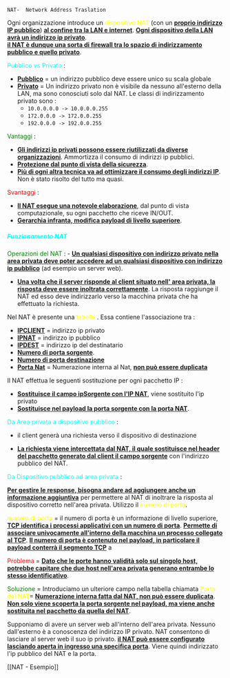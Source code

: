 `NAT-  Network Address Traslation `

Ogni organizzazione introduce un <span style=color:yellow>dispositivo NAT</span> (con un <b><u>proprio indirizzo IP pubblico</u></b>) <b><u>al confine tra la LAN e internet</u></b>. <b><u>Ogni dispositivo della LAN avrà un indirizzo ip privato</u></b>.   
<b><u>il NAT è dunque una sorta di firewall tra lo spazio di indirizzamento pubblico e quello privato</u></b>.

<span style=color:cyan>Pubblico vs Privato</span> : 
- <b><u>Pubblico</u></b> = un indirizzo pubblico deve essere unico su scala globale 
- <b><u>Privato</u></b> = Un indirizzo privato non è visibile da nessuno all'esterno della LAN, ma sono conosciuti solo dal NAT. 
  Le classi di indirizzamento privato sono : 
  - `10.0.0.0.0 -> 10.0.0.0.255`
  - `172.0.0.0 -> 172.0.0.255`
  - `192.0.0.0 -> 192.0.0.255 `

<span style=color:green>Vantaggi</span> : 
- <b><u>Gli indirizzi ip privati possono essere riutilizzati da diverse organizzazioni</u></b>. Ammortizza il consumo di indirizzi ip pubblici. 
- <b><u>Protezione dal punto di vista della sicurezza</u></b>.
 - <b><u>Più di ogni altra tecnica va ad ottimizzare il consumo degli indirizzi IP</u></b>. Non è stato risolto del tutto ma quasi. 
 
<span style=color:red>Svantaggi</span> : 
- <b><u>Il NAT esegue una notevole elaborazione</u></b>, dal punto di vista computazionale, su ogni pacchetto che riceve IN/OUT. 
- <b><u>Gerarchia infranta, modifica payload di livello superiore</u></b>. 
<h5 style=color:cyan>Funzionamento NAT</h5>
<span style=color:green>Operazioni del NAT</span> : 
- <b><u>Un qualsiasi dispositivo con indirizzo privato nella area privata deve poter accedere ad un qualsiasi dispositivo con indirizzo ip pubblico</u></b> (ad esempio un server web). 

- <b><u>Una volta che il server risponde al client situato nell' area privata, la risposta deve essere inoltrata correttamente</u></b>. La risposta raggiunge il NAT ed esso deve indirizzarlo verso la macchina privata che ha effettuato la richiesta. 

Nel NAT è presente una <span style=color:yellow>tabella</span> . Essa contiene l'associazione tra : 
- <b><u>IPCLIENT</u></b> = indirizzo ip privato 
- <b><u>IPNAT</u></b> = indirizzo ip pubblico 
- <b><u>IPDEST</u></b> = indirizzo ip del destinatario
- <b><u>Numero di porta sorgente</u></b>. 
- <b><u>Numero di porta destinazione</u></b>
- <b><u>Porta Nat</u></b> = Numerazione interna al Nat, <b><u>non può essere duplicata</u></b> 

Il NAT effettua le seguenti sostituzione per ogni pacchetto IP : 
- <b><u>Sostituisce il campo ipSorgente con l'IP NAT</u></b>, viene sostituito l'ip privato 
- <b><u>Sostituisce nel payload la porta sorgente con la porta NAT</u></b>. 

<span style=color:cyan>Da Area privata a dispositivo pubblico</span> : 
- il client generà una richiesta verso il dispositivo di destinazione 

- <b><u>La richiesta viene intercettata dal NAT, il quale sostituisce nel header del pacchetto generato dal client il campo sorgente</u></b> con l'indirizzo pubblico del NAT.  

<span style=color:cyan>Da Dispositivo pubblico ad area privata</span> :

<b><u>Per gestire le response, bisogna andare ad aggiungere anche un informazione aggiuntiva</u></b> per permettere al NAT di inoltrare la risposta al dispositivo corretto nell'area privata. Utilizzo il <span style=color:yellow>numero di porta</span>. 

<span style=color:yellow>numero di porta</span> = il numero di porta è un informazione di livello superiore, <b><u>TCP identifica i processi applicativi con un numero di porta</u></b>. <b><u>Permette di associare univocamente all'interno della macchina un processo collegato al TCP</u></b>. 
<b><u>Il numero di porta è contenuto nel payload, in particolare il payload conterrà il segmento TCP</u></b> a 

<span style=color:red>Problema</span> = <b><u>Dato che le porte hanno validità solo sul singolo host, potrebbe capitare che due host nell'area privata generano entrambe lo stesso identificativo</u></b>. 

<span style=color:green>Soluzione</span> = Introduciamo un ulteriore campo nella tabella chiamata <span style=color:yellow>Porta del NAT</span >= <b><u>Numerazione interna fatta dal NAT, non può essere duplicata</u></b>.
<b><u>Non solo viene scoperta la porta sorgente nel payload, ma viene anche sostituita nel pacchetto da quella del NAT</u></b>. 


 Supponiamo di avere un server web all'interno dell'area privata. Nessuno dall'esterno è a conoscenza del indirizzo IP privato. NAT consentono di lasciare al server  web il suo ip privato. <b><u>il NAT può essere configurato lasciando aperta in ingresso una specifica porta</u></b>. Viene quindi indirizzato l'ip pubblico del NAT e la porta. 

[[NAT - Esempio]]
